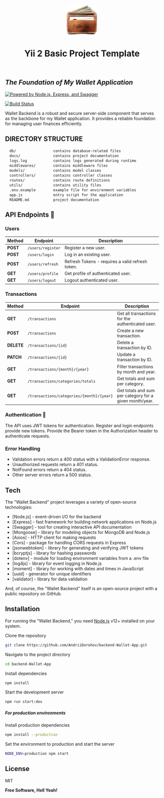 <p align="center">
    <a href="https://github.com/AndriiDorohov" target="_blank">
        <img src="https://github.com/AndriiDorohov/backend-Wallet-App/blob/main/images/project-logo.png" height="100px">
    </a>
    <h1 align="center">Yii 2 Basic Project Template</h1>
    <br>
</p>

## _The Foundation of My Wallet Application_

[![Powered by Node.js, Express, and Swagger](https://img.shields.io/badge/Powered%20by-Node.js%2C%20Express%2C%20%26%20Swagger-%23339933)](https://github.com/AndriiDorohov/backend-Wallet-App)

[![Build Status](https://travis-ci.org/joemccann/dillinger.svg?branch=master)](https://travis-ci.org/joemccann/dillinger)

Wallet Backend is a robust and secure server-side component that serves as the backbone for my
Wallet application. It provides a reliable foundation for managing user finances efficiently.

## DIRECTORY STRUCTURE

      db/                 contains database-related files
      docs/               contains project documentation
      logs.log            contains logs generated during runtime
      middlewares/        contains middleware files
      models/             contains model classes
      controllers/        contains controller classes
      routes/             contains route definitions
      utils/              contains utility files
      .env.example        example file for environment variables
      app.js              entry script for the application
      README.md           project documentation

## API Endpoints 🚀

### Users

| Method   | Endpoint          | Description                                      |
| -------- | ----------------- | ------------------------------------------------ |
| **POST** | `/users/register` | Register a new user.                             |
| **POST** | `/users/login`    | Log in an existing user.                         |
| **POST** | `/users/refresh`  | Refresh Tokens - requires a valid refresh token. |
| **GET**  | `/users/profile`  | Get profile of authenticated user.               |
| **GET**  | `/users/logout`   | Logout authenticated user.                       |

### Transactions

| Method     | Endpoint                                  | Description                                             |
| ---------- | ----------------------------------------- | ------------------------------------------------------- |
| **GET**    | `/transactions`                           | Get all transactions for the authenticated user.        |
| **POST**   | `/transactions`                           | Create a new transaction.                               |
| **DELETE** | `/transactions/{id}`                      | Delete a transaction by ID.                             |
| **PATCH**  | `/transactions/{id}`                      | Update a transaction by ID.                             |
| **GET**    | `/transactions/{month}/{year}`            | Filter transactions by month and year.                  |
| **GET**    | `/transactions/categories/totals`         | Get totals and sum per category.                        |
| **GET**    | `/transactions/categories/{month}/{year}` | Get totals and sum per category for a given month/year. |

### Authentication 🔑

The API uses JWT tokens for authentication. Register and login endpoints provide new tokens. Provide
the Bearer token in the Authorization header to authenticate requests.

### Error Handling

- Validation errors return a 400 status with a ValidationError response.
- Unauthorized requests return a 401 status.
- NotFound errors return a 404 status.
- Other server errors return a 500 status.

## Tech

The "Wallet Backend" project leverages a variety of open-source technologies:

- [Node.js] - event-driven I/O for the backend
- [Express] - fast framework for building network applications on Node.js
- [Swagger] - tool for creating interactive API documentation
- [Mongoose] - library for modeling objects for MongoDB and Node.js
- [Axios] - HTTP client for making requests
- [Cors] - package for handling CORS requests in Express
- [jsonwebtoken] - library for generating and verifying JWT tokens
- [bcryptjs] - library for hashing passwords
- [dotenv] - module for loading environment variables from a .env file
- [log4js] - library for event logging in Node.js
- [moment] - library for working with dates and times in JavaScript
- [uuid] - generator for unique identifiers
- [validator] - library for data validation

And, of course, the "Wallet Backend" itself is an open-source project with a public repository on
GitHub.

## Installation

For running the "Wallet Backend," you need [Node.js](https://nodejs.org/) v12+ installed on your
system.

Clone the repository

```sh
git clone https://github.com/AndriiDorohov/backend-Wallet-App.git
```

Navigate to the project directory

```sh
cd backend-Wallet-App
```

Install dependencies

```sh
npm install
```

Start the development server

```sh
npm run start:dev
```

##### For production environments

Install production dependencies

```sh
npm install --production
```

Set the environment to production and start the server

```sh
NODE_ENV=production npm start
```

## License

MIT

**Free Software, Hell Yeah!**
